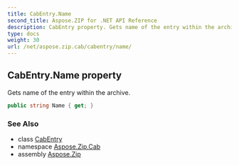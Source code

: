 ```yaml
---
title: CabEntry.Name
second_title: Aspose.ZIP for .NET API Reference
description: CabEntry property. Gets name of the entry within the archive
type: docs
weight: 30
url: /net/aspose.zip.cab/cabentry/name/
---
```

## CabEntry.Name property

Gets name of the entry within the archive.

```csharp
public string Name { get; }
```

### See Also

* class [CabEntry](../)
* namespace [Aspose.Zip.Cab](../../cabentry/)
* assembly [Aspose.Zip](../../../)


